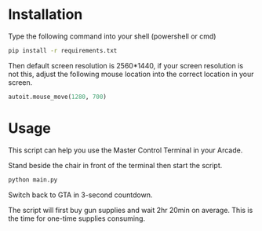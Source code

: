 # Installation

Type the following command into your shell (powershell or cmd)
```bash
pip install -r requirements.txt
```

Then default screen resolution is 2560\*1440, if your screen resolution is not this, adjust the following mouse location into the correct location in your screen.
```python
autoit.mouse_move(1280, 700)
```

# Usage

This script can help you use the Master Control Terminal in your Arcade.

Stand beside the chair in front of the terminal then start the script.

```bash
python main.py
```

Switch back to GTA in 3-second countdown.

The script will first buy gun supplies and wait 2hr 20min on average. This is the time for one-time supplies consuming.
